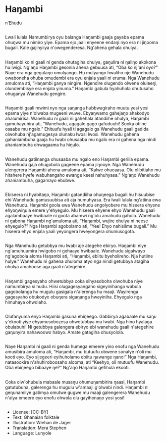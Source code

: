 # Haŋambi
n’Ehudu

##
Lwali lulala Namumbirya oyu
balanga Haŋambi gaaja gayaba
epama ohuŋwa mu nimiro yiye.
Epama ejo jaali enyeene endaŋi nyo
era ni jiŋooma bugali. Kale
gajinyiiya n'owegenderesa.
Ng'ahena gehala ohulya.


##
Haŋambi ko ni gaali ni genda ohutagiha ohulya,
gaŋulira ni ŋaliŋo akokona hu lwigi. Ng'aŋo Haŋambi
gesonia ahena gebuusa ati, “Oba ko nj'ani oyo?”
Naye era nga gegulaŋo omulyango.
Hu mulyango hwaliho nje Wanehudu owaboneha
ohuba omudembi era oyu enjala yaali ni eruma. Nga
Wanehudu amuloma ati, “Haŋambi ganya ningire.
Ngendire olugendo olwene oluleeŋi, olundembisye
era enjala yinuma.”
Haŋambi gabula hyahuhola ohutusaho ohuganya
Wanehudu gengire.


##
Haŋambi gaali mwimi nyo nga saŋanga
hubbwagiraho muutu yesi yesi epama yiye n'olwaba
mugeeni wuwe. Ebyaŋwamo gahejaŋo ahakodyo
ahalumirisa.
Wanehudu ni gaali ni gahehala atandiihe ohulya,
Haŋambi gamuhayuhira ati, “Wanehudu, agagalo
gago gafuduuhi! Sooka otiine osaabe mu ngalo.”
Ehituufu hyali ti agagalo ga Wanehudu gaali gadida
olwohuba nj'agamugesya olunaku lwosi lwosi.
Wanehudu gahena gahaniambuha gaaja hu lwabi
ohusaaba mu ngalo era ni gahena nga nindi
ahaniambuha ohwagaama hu hiŋulo.


##
Wanehudu gatiinanga ohusaaba mu
ngalo eno Haŋambi geriila epama.
Wanehudu gaja ohugobola gageene
epama jiŋooye.
Nga Wanehudu alengerera Haŋambi
ahena amuloma ati, “Kalwe
ohucaasa. Olu olibitiaho mu
hitahere hyefe wabuhangaho
ewange keesi nahuhyasa.”
Ng'aŋo Wanehudu ahaniambuha,
gagamayo ebubwe.


##
Ebiseera ni hyabitaŋo, Haŋambi gatandiiha
ohuŋeega bugali hu hisuubise ehi Wanehudu
gamusuubisa ati aja humuhyasa. Era lwali lulala
ng'atiina ewa Wanehudu.
Haŋambi goola ewa Wanehudu engolyobere mu
hiseera ehyene ehyoŋwiŋula emere y'ehyegulo. Mu
hiseera ehyene ehyo Wanehudu gaali agalambaaye
hwibaale ni goota abamwi ng'olu amahudu gahola.
Wanehudu ni gabona Haŋambi ng'amuloma ati,
“Haŋambi, wujire ohulya ni neese ehyegulo?” Nga
Haŋambi agobolamo ati, “Yee! Ehyo nahisiime
bugali.” Mu hiseera ehyo enjala yaali yeyongera
hweyongera ohumusogota.


##
Nga Wanehudu getubbya mu lwabi
aje ategehe ebiryo. Haŋambi niye
ng'amuhuumira hwigobo ni
gehaaye hwibaale.
Wanehudu sigalwayo ng'agobola
aloma Haŋambi ati, “Haŋambi,
ebiitu byeholireho. Nja hutiine
hulye.” Wanehudu ni gahena
ohuloma atyo nga nindi getubbya
atagiha ohulya amahoose aga gaali
n'ategehire.


##
Haŋambi gagesyaho ohwetubbya
coka sihyasoboha olwohuba niye
namumbirya si hudu. Hiisi
olugagesyangaho sigeyinihanga
wabula gagobolanga hu mugulu
gasigala n'alerenga hu maaji.
Wayirenga gagesyaho obukodyo
obuŋera sigaŋanga hweyiniha.
Ehyegulo nga himuhaya ohwolaho.


##
Olufanyuma enyo Haŋambi gasuna
ehiŋeego. Gabbirya agabaale mu
saŋu y'ekooti yiye ehyamusobozesa
ohwetubbya mu lwabi.
Nga hino hyalaga obulabuhi!
Ni getubbya galengera ebiryo ebi
wanehudu gaali n'ategehire
gaŋunyira nahawoowo habyo.
Amate gatagiha ohusyolola.


##
Naye Haŋambi ni gaali ni genda
humega emeere yino enofu nga
Wanehudu amusibira amuloma ati,
“Haŋambi, mu butuufu obwene
sonalye n'oli mu kooti eyo. Eyo
sijegeeri eyihuholamo ebiitu
ŋawange ŋano!”
Nga Haŋambi, natasookire
n'ahuhiroboosaho alooma, ati
“Keehyo, oli mutuufu Wanehudu.
Oba ebiŋeego bibaaye ŋe?” Ng'aŋo
Haŋambi gefihula ekooti.


##
Coka olw'ohubula mabaale musaŋu
ohumuŋambirira ŋaasi, Haŋambi
gatutubuha, galerenga hu mugulu
w'amaaji g'olwabi nindi.
Haŋambi ni geŋunamiiye gatimya
omutwe gugwe mu maaji
galengerera Wanehudu n'alya
emeere eyo enofu ohwola olu
gayihenaŋo yosi yosi!


##
* License: [CC-BY]
* Text: Ghanaian folktale
* Illustration: Wiehan de Jager
* Translation: Mera Stephen
* Language: Lunyole
